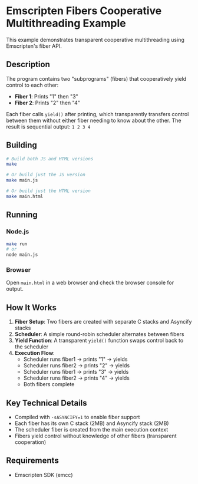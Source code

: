 # Emscripten Fibers Cooperative Multithreading Example

This example demonstrates transparent cooperative multithreading using Emscripten's fiber API.

## Description

The program contains two "subprograms" (fibers) that cooperatively yield control to each other:
- **Fiber 1**: Prints "1" then "3"
- **Fiber 2**: Prints "2" then "4"

Each fiber calls `yield()` after printing, which transparently transfers control between them without either fiber needing to know about the other. The result is sequential output: `1 2 3 4`

## Building

```bash
# Build both JS and HTML versions
make

# Or build just the JS version
make main.js

# Or build just the HTML version
make main.html
```

## Running

### Node.js
```bash
make run
# or
node main.js
```

### Browser
Open `main.html` in a web browser and check the browser console for output.

## How It Works

1. **Fiber Setup**: Two fibers are created with separate C stacks and Asyncify stacks
2. **Scheduler**: A simple round-robin scheduler alternates between fibers
3. **Yield Function**: A transparent `yield()` function swaps control back to the scheduler
4. **Execution Flow**:
   - Scheduler runs fiber1 → prints "1" → yields
   - Scheduler runs fiber2 → prints "2" → yields
   - Scheduler runs fiber1 → prints "3" → yields
   - Scheduler runs fiber2 → prints "4" → yields
   - Both fibers complete

## Key Technical Details

- Compiled with `-sASYNCIFY=1` to enable fiber support
- Each fiber has its own C stack (2MB) and Asyncify stack (2MB)
- The scheduler fiber is created from the main execution context
- Fibers yield control without knowledge of other fibers (transparent cooperation)

## Requirements

- Emscripten SDK (emcc)
